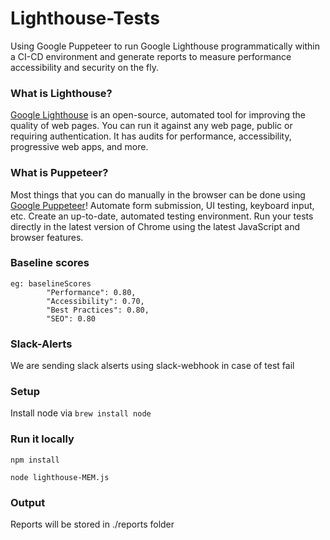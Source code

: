 #  Lighthouse-Tests
Using Google Puppeteer to run Google Lighthouse programmatically within a CI-CD environment and generate reports to measure performance accessibility and security on the fly.

### What is Lighthouse?
[Google Lighthouse](https://developers.google.com/web/tools/lighthouse/) is an open-source, automated tool for improving the quality of web pages. You can run it against any web page, public or requiring authentication. It has audits for performance, accessibility, progressive web apps, and more.

### What is Puppeteer?
 Most things that you can do manually in the browser can be done using [Google Puppeteer](https://developers.google.com/web/tools/puppeteer/)! Automate form submission, UI testing, keyboard input, etc. Create an up-to-date, automated testing environment. Run your tests directly in the latest version of Chrome using the latest JavaScript and browser features.

### Baseline scores
    eg: baselineScores
            "Performance": 0.80,
            "Accessibility": 0.70,
            "Best Practices": 0.80,
            "SEO": 0.80

 ### Slack-Alerts
 We are sending slack alserts using slack-webhook in case of test fail

### Setup 
Install node via `brew install node`

### Run it locally

`npm install`

`node lighthouse-MEM.js`



### Output
Reports will be stored in ./reports folder

